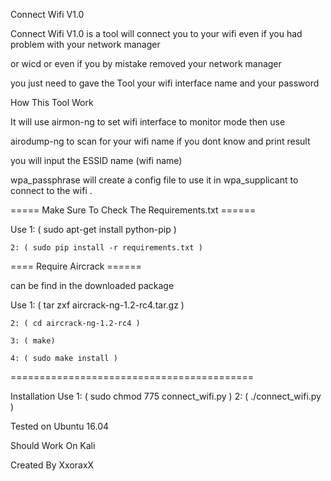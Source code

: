 Connect Wifi V1.0

Connect Wifi V1.0 is a tool will connect you to your wifi even if you had problem with your network manager 

or wicd or even if you by mistake removed your network manager

you just need to gave the Tool your wifi interface name and your password 

How This Tool Work

It will use airmon-ng to set wifi interface to monitor mode then use 

airodump-ng to scan for your wifi name if you dont know and print result

you will input the ESSID name (wifi name) 

wpa_passphrase will create a config file to use it in wpa_supplicant to connect to the wifi .

===== Make Sure To Check The Requirements.txt ======

Use 
    1: ( sudo apt-get install python-pip )

    2: ( sudo pip install -r requirements.txt )

==== Require Aircrack ======

can be find in the downloaded package 

Use 
    1: ( tar zxf aircrack-ng-1.2-rc4.tar.gz ) 

    2: ( cd aircrack-ng-1.2-rc4 )

    3: ( make)

    4: ( sudo make install )

==========================================

Installation
Use 
      1: ( sudo chmod 775 connect_wifi.py )
      2: ( ./connect_wifi.py ) 


Tested on Ubuntu 16.04

Should Work On Kali 

Created By XxoraxX 
